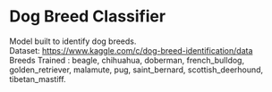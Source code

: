 # Dog Breed Classifier
Model built to identify dog breeds. <br>
Dataset: https://www.kaggle.com/c/dog-breed-identification/data <br>
Breeds Trained : beagle, chihuahua, doberman,
french_bulldog, golden_retriever, malamute, pug, saint_bernard, scottish_deerhound,
tibetan_mastiff.
